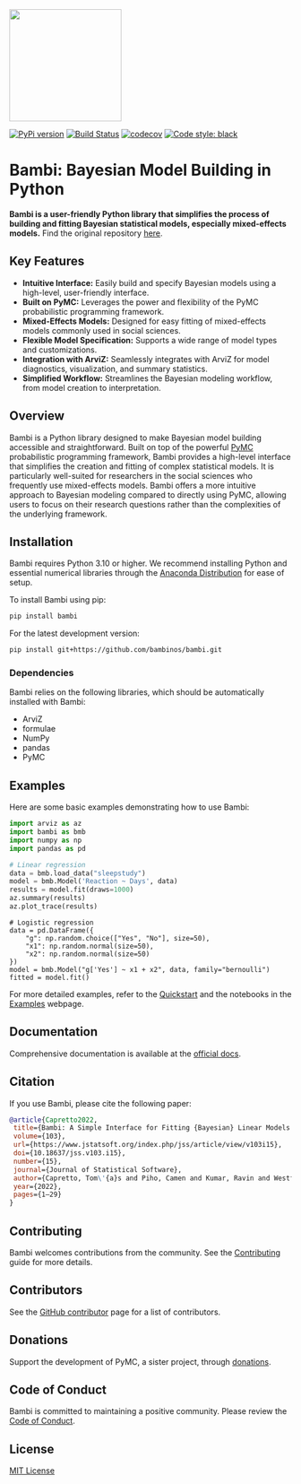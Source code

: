 <img src="https://raw.githubusercontent.com/bambinos/bambi/main/docs/logos/RGB/Bambi_logo.png" width=200>

[![PyPi version](https://badge.fury.io/py/bambi.svg)](https://badge.fury.io/py/bambi)
[![Build Status](https://github.com/bambinos/bambi/actions/workflows/test.yml/badge.svg)](https://github.com/bambinos/bambi/actions/workflows/test.yml)
[![codecov](https://codecov.io/gh/bambinos/bambi/branch/master/graph/badge.svg?token=ZqH0KCLKAE)](https://codecov.io/gh/bambinos/bambi)
[![Code style: black](https://img.shields.io/badge/code%20style-black-000000.svg)](https://github.com/ambv/black)

# Bambi: Bayesian Model Building in Python

**Bambi is a user-friendly Python library that simplifies the process of building and fitting Bayesian statistical models, especially mixed-effects models.**  Find the original repository [here](https://github.com/bambinos/bambi).

## Key Features

*   **Intuitive Interface:** Easily build and specify Bayesian models using a high-level, user-friendly interface.
*   **Built on PyMC:** Leverages the power and flexibility of the PyMC probabilistic programming framework.
*   **Mixed-Effects Models:** Designed for easy fitting of mixed-effects models commonly used in social sciences.
*   **Flexible Model Specification:** Supports a wide range of model types and customizations.
*   **Integration with ArviZ:** Seamlessly integrates with ArviZ for model diagnostics, visualization, and summary statistics.
*   **Simplified Workflow:** Streamlines the Bayesian modeling workflow, from model creation to interpretation.

## Overview

Bambi is a Python library designed to make Bayesian model building accessible and straightforward. Built on top of the powerful [PyMC](https://github.com/pymc-devs/pymc) probabilistic programming framework, Bambi provides a high-level interface that simplifies the creation and fitting of complex statistical models. It is particularly well-suited for researchers in the social sciences who frequently use mixed-effects models. Bambi offers a more intuitive approach to Bayesian modeling compared to directly using PyMC, allowing users to focus on their research questions rather than the complexities of the underlying framework.

## Installation

Bambi requires Python 3.10 or higher. We recommend installing Python and essential numerical libraries through the [Anaconda Distribution](https://www.anaconda.com/products/individual#Downloads) for ease of setup.

To install Bambi using pip:

```bash
pip install bambi
```

For the latest development version:

```bash
pip install git+https://github.com/bambinos/bambi.git
```

### Dependencies

Bambi relies on the following libraries, which should be automatically installed with Bambi:

*   ArviZ
*   formulae
*   NumPy
*   pandas
*   PyMC

## Examples

Here are some basic examples demonstrating how to use Bambi:

```python
import arviz as az
import bambi as bmb
import numpy as np
import pandas as pd

# Linear regression
data = bmb.load_data("sleepstudy")
model = bmb.Model('Reaction ~ Days', data)
results = model.fit(draws=1000)
az.summary(results)
az.plot_trace(results)
```

```
# Logistic regression
data = pd.DataFrame({
    "g": np.random.choice(["Yes", "No"], size=50),
    "x1": np.random.normal(size=50),
    "x2": np.random.normal(size=50)
})
model = bmb.Model("g['Yes'] ~ x1 + x2", data, family="bernoulli")
fitted = model.fit()
```

For more detailed examples, refer to the [Quickstart](https://github.com/bambinos/bambi#quickstart) and the notebooks in the [Examples](https://bambinos.github.io/bambi/notebooks/) webpage.

## Documentation

Comprehensive documentation is available at the [official docs](https://bambinos.github.io/bambi/index.html).

## Citation

If you use Bambi, please cite the following paper:

```bibtex
@article{Capretto2022,
 title={Bambi: A Simple Interface for Fitting {Bayesian} Linear Models in {Python}},
 volume={103},
 url={https://www.jstatsoft.org/index.php/jss/article/view/v103i15},
 doi={10.18637/jss.v103.i15},
 number={15},
 journal={Journal of Statistical Software},
 author={Capretto, Tom\'{a}s and Piho, Camen and Kumar, Ravin and Westfall, Jacob and Yarkoni, Tal and Martin, Osvaldo A},
 year={2022},
 pages={1–29}
}
```

## Contributing

Bambi welcomes contributions from the community. See the [Contributing](https://github.com/bambinos/bambi/blob/main/CONTRIBUTING.md) guide for more details.

## Contributors

See the [GitHub contributor](https://github.com/bambinos/bambi/graphs/contributors) page for a list of contributors.

## Donations

Support the development of PyMC, a sister project, through [donations](https://numfocus.org/donate-to-pymc).

## Code of Conduct

Bambi is committed to maintaining a positive community. Please review the [Code of Conduct](https://github.com/bambinos/bambi/blob/main/CODE_OF_CONDUCT.md).

## License

[MIT License](https://github.com/bambinos/bambi/blob/main/LICENSE)